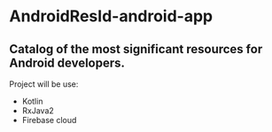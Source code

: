 # AndroidResId-android-app

## Catalog of the most significant resources for Android developers.

Project will be use:
* Kotlin
* RxJava2
* Firebase cloud
